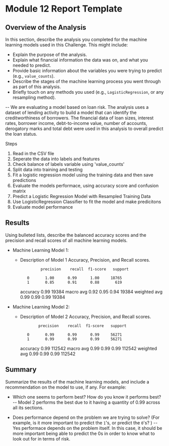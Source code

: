 # Module 12 Report Template

## Overview of the Analysis

In this section, describe the analysis you completed for the machine learning models used in this Challenge. This might include:

* Explain the purpose of the analysis.
* Explain what financial information the data was on, and what you needed to predict.
* Provide basic information about the variables you were trying to predict (e.g., `value_counts`).
* Describe the stages of the machine learning process you went through as part of this analysis.
* Briefly touch on any methods you used (e.g., `LogisticRegression`, or any resampling method).

-- We are evaluating a model based on loan risk. The analysis uses a dataset of lending activity to build a model that can identify the creditworthiness of borrowers. The financial data of loan sizes, interest rates, borrower income, debt-to-income value, number of accounts, derogatory marks and total debt were used in this analysis to overall predict the loan status. 

Steps
1. Read in the CSV file
2. Seperate the data into labels and features
3. Check balance of labels variable using 'value_counts'
4. Split data into training and testing
5. Fit a logistic regression model using the training data and then save predictions
6. Evaluate the models performace, using accuracy score and confusion matrix
7. Predict a Logistic Regression Model with Resampled Training Data
8. Use LogisticRegression Classifier to fit the model and make predicitons
9. Evaluate model performance


## Results

Using bulleted lists, describe the balanced accuracy scores and the precision and recall scores of all machine learning models.

* Machine Learning Model 1:
  * Description of Model 1 Accuracy, Precision, and Recall scores.
 
                 precision    recall  f1-score   support

           0       1.00      0.99      1.00     18765
           1       0.85      0.91      0.88       619

    accuracy                           0.99     19384
   macro avg       0.92      0.95      0.94     19384
weighted avg       0.99      0.99      0.99     19384


* Machine Learning Model 2:
  * Description of Model 2 Accuracy, Precision, and Recall scores.
 
                precision    recall  f1-score   support

           0       0.99      0.99      0.99     56271
           1       0.99      0.99      0.99     56271

    accuracy                           0.99    112542
   macro avg       0.99      0.99      0.99    112542
weighted avg       0.99      0.99      0.99    112542

## Summary

Summarize the results of the machine learning models, and include a recommendation on the model to use, if any. For example:
* Which one seems to perform best? How do you know it performs best?
-- Model 2 performs the best due to it having a quantity of 0.99 across all its sections.

* Does performance depend on the problem we are trying to solve? (For example, is it more important to predict the `1`'s, or predict the `0`'s? )
-- Yes performace depends on the problem itself. In this case, it should be more important being able to predict the 0s in order to know what to look out for in terms of risk.
